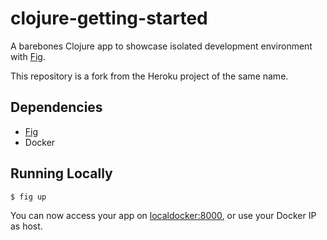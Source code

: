 # clojure-getting-started

A barebones Clojure app to showcase isolated development environment with [Fig](http://www.fig.sh/).

This repository is a fork from the Heroku project of the same name.

## Dependencies

- [Fig](http://www.fig.sh/)
- Docker

## Running Locally

```sh
$ fig up
```

You can now access your app on [localdocker:8000](http://localdocker:8000/), or use your Docker IP as host.
